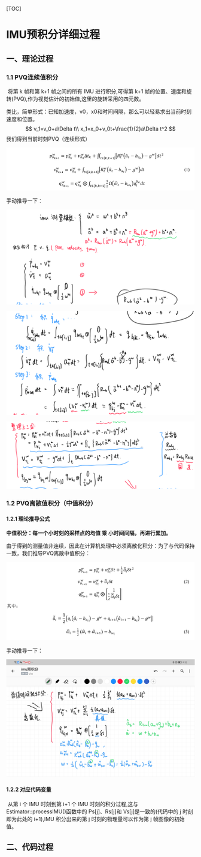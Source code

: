 [TOC]



# IMU预积分详细过程

## 一、理论过程

### 1.1 PVQ连续值积分

​	将第 k 帧和第 k+1 帧之间的所有 IMU 进行积分,可得第 k+1 帧的位置、速度和旋转(PVQ),作为视觉估计的初始值,这里的旋转采用的四元数。

​	类比，简单形式：已知加速度，v0，x0和时间间隔，那么可以轻易求出当前时刻速度和位置。
$$
v_1=v_0+a\Delta t\\
x_1=x_0+v_0t+\frac{1}{2}a\Delta t^2
$$
我们得到当前时刻PVQ（连续形式）

![4](img/4.png)

手动推导一下：

![1](img/1.png)

![2](img/2.png)

![3](img/3.png)

### 1.2 PVQ离散值积分（中值积分）

#### 1.2.1 理论推导公式

**中值积分：每一个小时刻的采样点的均值 乘 小时间间隔，再进行累加。**

​	由于得到的测量值非连续，因此在计算机处理中必须离散化积分：为了与代码保持一致，我们推导PVQ离散中值积分：

![5](img/5.png)

手动推导一下：

![6](img/6.jpg)

#### 1.2.2 对应代码变量

​	从第 i 个 IMU 时刻到第 i+1 个 IMU 时刻的积分过程,这与Estimator::processIMU()函数中的 Ps[j]、Rs[j]和 Vs[j]是一致的(代码中的 j 时刻即为此处的
i+1),IMU 积分出来的第 j 时刻的物理量可以作为第 j 帧图像的初始值。







## 二、代码过程